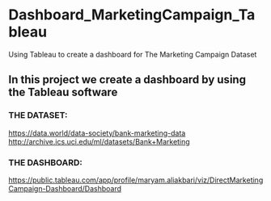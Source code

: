 # Dashboard_MarketingCampaign_Tableau
Using Tableau to create a dashboard for The Marketing Campaign Dataset

## **In this project we create a dashboard by using the Tableau software**

### **THE DATASET:**
https://data.world/data-society/bank-marketing-data <br>
http://archive.ics.uci.edu/ml/datasets/Bank+Marketing

### **THE DASHBOARD:**
https://public.tableau.com/app/profile/maryam.aliakbari/viz/DirectMarketingCampaign-Dashboard/Dashboard <br>
